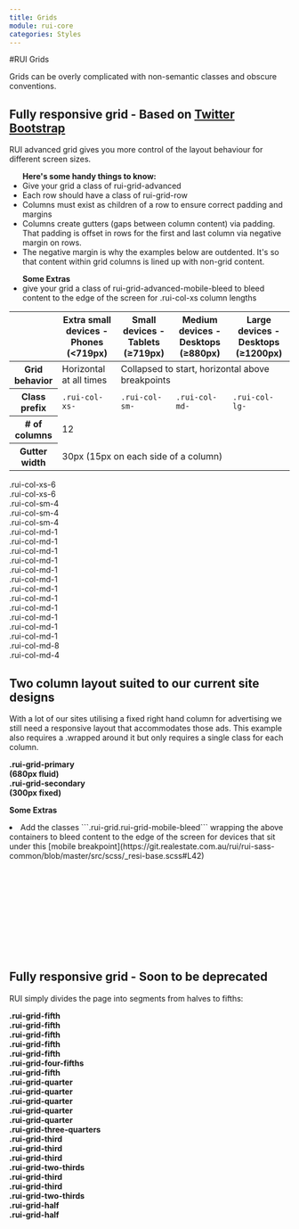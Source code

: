 ```yaml
---
title: Grids
module: rui-core
categories: Styles
---
```

#RUI Grids

Grids can be overly complicated with non-semantic classes and obscure conventions.

## Fully responsive grid - Based on [Twitter Bootstrap](http://getbootstrap.com/css/#grid-options)

RUI advanced grid gives you more control of the layout behaviour for different screen sizes.
<ul class="rui-list">
<strong>Here's some handy things to know:</strong>
  <li>Give your grid a class of rui-grid-advanced</li>
  <li>Each row should have a class of rui-grid-row</li>
  <li>Columns must exist as children of a row to ensure correct padding and margins</li>
  <li>Columns create gutters (gaps between column content) via padding. That padding is offset in rows for the first and last column via negative margin on rows.</li>
  <li>The negative margin is why the examples below are outdented. It's so that content within grid columns is lined up with non-grid content.</li>
</ul>

<ul class="rui-list">
<strong>Some Extras</strong>
  <li>give your grid a class of rui-grid-advanced-mobile-bleed to bleed content to the edge of the screen for .rui-col-xs column lengths</li>
</ul>

<table>
  <thead>
    <tr class="docs-500">
      <th></th>
      <th>
            Extra small devices - Phones (&lt;719px)
      </th>
      <th>
        Small devices - Tablets (≥719px)
      </th>
      <th>
        Medium devices - Desktops (≥880px)
      </th>
      <th>
        Large devices - Desktops (≥1200px)
      </th>
    </tr>
  </thead>
  <tbody>
    <tr>
      <th class="docs-500">Grid behavior</th>
      <td>Horizontal at all times</td>
      <td colspan="3">Collapsed to start, horizontal above breakpoints</td>
    </tr>
    <tr>
      <th class="docs-500">Class prefix</th>
      <td><code>.rui-col-xs-</code></td>
      <td><code>.rui-col-sm-</code></td>
      <td><code>.rui-col-md-</code></td>
      <td><code>.rui-col-lg-</code></td>
    </tr>
    <tr>
      <th class="docs-500"># of columns</th>
      <td colspan="4">12</td>
    </tr>
    <tr>
      <th class="docs-500">Gutter width</th>
      <td colspan="4">30px (15px on each side of a column)</td>
    </tr>
  </tbody>
</table>

<div class="docs-grid-example">
    <div class="rui-grid-advanced">
        <div class="rui-grid-row">
          <div class="rui-col-xs-6">.rui-col-xs-6</div>
          <div class="rui-col-xs-6">.rui-col-xs-6</div>
        </div>
        <div class="rui-grid-row">
          <div class="rui-col-sm-4">.rui-col-sm-4</div>
          <div class="rui-col-sm-4">.rui-col-sm-4</div>
          <div class="rui-col-sm-4">.rui-col-sm-4</div>
        </div>
        <div class="rui-grid-row">
          <div class="rui-col-md-1">.rui-col-md-1</div>
          <div class="rui-col-md-1">.rui-col-md-1</div>
          <div class="rui-col-md-1">.rui-col-md-1</div>
          <div class="rui-col-md-1">.rui-col-md-1</div>
          <div class="rui-col-md-1">.rui-col-md-1</div>
          <div class="rui-col-md-1">.rui-col-md-1</div>
          <div class="rui-col-md-1">.rui-col-md-1</div>
          <div class="rui-col-md-1">.rui-col-md-1</div>
          <div class="rui-col-md-1">.rui-col-md-1</div>
          <div class="rui-col-md-1">.rui-col-md-1</div>
          <div class="rui-col-md-1">.rui-col-md-1</div>
          <div class="rui-col-md-1">.rui-col-md-1</div>
        </div>
        <div class="rui-grid-row">
          <div class="rui-col-md-8">.rui-col-md-8</div>
          <div class="rui-col-md-4">.rui-col-md-4</div>
        </div>
    </div>
</div>



## Two column layout suited to our current site designs

With a lot of our sites utilising a fixed right hand column for advertising we still need a responsive layout that accommodates those ads.
This example also requires a .wrapped around it but only requires a single class for each column.

<div class="docs-grid-example">
  <div class="rui-clearfix">
    <section class="rui-grid-primary">
      <strong>
        .rui-grid-primary<br />
        (680px fluid)
      </strong>
    </section>
    <section class="rui-grid-secondary">
      <strong>
        .rui-grid-secondary<br />
        (300px fixed)
      </strong>
    </section>
  </div>
</div>

<strong>Some Extras</strong>
  <li>
    Add the classes ```.rui-grid.rui-grid-mobile-bleed``` wrapping the above containers to bleed content to the edge of the screen for devices that sit under this
    [mobile breakpoint](https://git.realestate.com.au/rui/rui-sass-common/blob/master/src/scss/_resi-base.scss#L42)

  </li>
  
</ul>

<br/><br/><br/><br/><br/><br/><br/><br/><br/>
## Fully responsive grid - Soon to be deprecated

RUI simply divides the page into segments from halves to fifths:
  
<div class="docs-grid-example">
  <div class="rui-clearfix">
    <div class="rui-grid-column rui-grid-fifth first">
      <strong>.rui-grid-fifth</strong>
    </div>
    <div class="rui-grid-column rui-grid-fifth">
      <strong>.rui-grid-fifth</strong>
    </div>
    <div class="rui-grid-column rui-grid-fifth">
      <strong>.rui-grid-fifth</strong>
    </div>
    <div class="rui-grid-column rui-grid-fifth">
      <strong>.rui-grid-fifth</strong>
    </div>
    <div class="rui-grid-column rui-grid-fifth">
      <strong>.rui-grid-fifth</strong>
    </div>
  </div>

  <div class="rui-clearfix">
    <div class="rui-grid-column rui-grid-four-fifths first">
      <strong>.rui-grid-four-fifths</strong>
    </div>
    <div class="rui-grid-column rui-grid-fifth">
      <strong>.rui-grid-fifth</strong>
    </div>
  </div>

  <div class="rui-clearfix">
    <div class="rui-grid-column rui-grid-quarter first">
      <strong>.rui-grid-quarter</strong>
    </div>
    <div class="rui-grid-column rui-grid-quarter">
      <strong>.rui-grid-quarter</strong>
    </div>
    <div class="rui-grid-column rui-grid-quarter">
      <strong>.rui-grid-quarter</strong>
    </div>
    <div class="rui-grid-column rui-grid-quarter">
      <strong>.rui-grid-quarter</strong>
    </div>
  </div>

  <div class="rui-clearfix">
    <div class="rui-grid-column rui-grid-quarter first">
      <strong>.rui-grid-quarter</strong>
    </div>
    <div class="rui-grid-column rui-grid-three-quarters">
      <strong>.rui-grid-three-quarters</strong>
    </div>
  </div>

  <div class="rui-clearfix">
    <div class="rui-grid-column rui-grid-third first">
      <strong>.rui-grid-third</strong>
    </div>
    <div class="rui-grid-column rui-grid-third">
      <strong>.rui-grid-third</strong>
    </div>
    <div class="rui-grid-column rui-grid-third">
      <strong>.rui-grid-third</strong>
    </div>
  </div>

  <div class="rui-clearfix">
    <div class="rui-grid-column rui-grid-two-thirds first">
      <strong>.rui-grid-two-thirds</strong>
    </div>
    <div class="rui-grid-column rui-grid-third">
      <strong>.rui-grid-third</strong>
    </div>
  </div>

  <div class="rui-clearfix">
    <div class="rui-grid-column rui-grid-third first">
      <strong>.rui-grid-third</strong>
    </div>
    <div class="rui-grid-column rui-grid-two-thirds">
      <strong>.rui-grid-two-thirds</strong>
    </div>
  </div>

  <div class="rui-clearfix">
    <div class="rui-grid-column rui-grid-half first">
      <strong>.rui-grid-half</strong>
    </div>
    <div class="rui-grid-column rui-grid-half">
      <strong>.rui-grid-half</strong>
    </div>
  </div>
</div>
